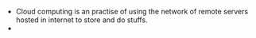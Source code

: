 * Cloud computing is an practise of using the network of remote servers hosted in internet to store and do stuffs.
* 